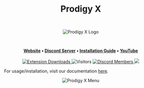 <h1 align="center">Prodigy X</h1>
<br />
<p align="center">
    <img alt="Prodigy X Logo" src="https://media.discordapp.net/attachments/963933103632564335/980916202840920104/unknown.png">
</p>
<br />
<p align="center">
	<strong>
		<a href="https://www.prodigyx.org/">Website</a>
		•
		<a href="https://discord.gg/D2jUxNr39K">Discord Server</a>
        •
        <a href="https://www.prodigyx.org/installing/">Installation Guide</a>
        •
        <a href="https://www.youtube.com/channel/UCioIJQ4niel1ziD7YA5b3cA">YouTube</a>
	</strong>
    <br />
    <br />
    <a href="https://chrome.google.com/webstore/detail/prodigy-x-loader/cddgplffojbmjffebkmngmmlhkkhfibp">
	    <img alt="Extension Downloads" src="https://img.shields.io/chrome-web-store/users/cddgplffojbmjffebkmngmmlhkkhfibp?color=green&label=Extension%20Downloads">
    </a>
    <a>
	    <img alt="Visitors" src="https://visitor-badge.glitch.me/badge?page_id=ProdigyAPI.ProdigyX">
    </a>
    <a href="https://discord.gg/D2jUxNr39K">
	    <img alt="Discord Members" src="https://img.shields.io/discord/957314086037782638.svg?color=7289da&label=Discord&logo=discord&style=flat-square">
    </a>
    <a href="../../pulse">
	    <img src="https://img.shields.io/github/commit-activity/m/ProdigyAPI/ProdigyX?style=flat-square">
    </a>
</p>

For usage/installation, visit our documentation [here](https://www.prodigyx.org/).
<p align="center">
    <img alt="Prodigy X Menu" src="https://user-images.githubusercontent.com/63412264/188280311-13f2be0e-3afe-44ed-add7-9d1086e36a6e.png">
</p>
<br />
